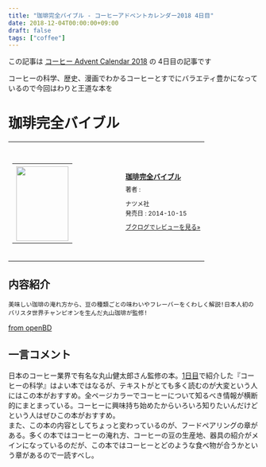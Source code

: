 ```yaml
---
title: "珈琲完全バイブル - コーヒーアドベントカレンダー2018 4日目"
date: 2018-12-04T00:00:00+09:00
draft: false
tags: ["coffee"]
---
```


この記事は [コーヒー Advent Calendar 2018](https://adventar.org/calendars/3204) の 4日目の記事です

コーヒーの科学、歴史、漫画でわかるコーヒーとすでにバラエティ豊かになっているので今回はわりと王道な本を

# 珈琲完全バイブル
<div class="booklog_html"><table><tr><td class="booklog_html_image"><div style="background:url(https://booklog.jp/common/buildhtml/wood/images/top.gif) no-repeat right;width:200px;height:25px;"></div><table cellpadding="0" cellspacing="0" border="0" width="200"><tr><td background="https://booklog.jp/common/buildhtml/wood/images/main.gif" height="160" style="vertical-align:bottom;text-align:center;line-height:0;"><a href="https://www.amazon.co.jp/%E7%8F%88%E7%90%B2%E5%AE%8C%E5%85%A8%E3%83%90%E3%82%A4%E3%83%96%E3%83%AB-%E4%B8%B8%E5%B1%B1%E5%81%A5%E5%A4%AA%E9%83%8E/dp/481635722X?SubscriptionId=0AVSM5SVKRWTFMG7ZR82&tag=gennei-22&linkCode=xm2&camp=2025&creative=165953&creativeASIN=481635722X" target="_blank"><img src="https://images-fe.ssl-images-amazon.com/images/I/517Y-SilxjL._SL160_.jpg" width="105" height="150" style="border:0;border-radius:0;" /></a></td></tr></table><div style="background:url(https://booklog.jp/common/buildhtml/wood/images/bottom.gif) no-repeat;width:200px;height:15px;"></div></td><td class="booklog_html_info" style="padding-left:20px;"><div class="booklog_html_title" style="margin-bottom:10px;font-size:14px;font-weight:bold;"><a href="https://www.amazon.co.jp/%E7%8F%88%E7%90%B2%E5%AE%8C%E5%85%A8%E3%83%90%E3%82%A4%E3%83%96%E3%83%AB-%E4%B8%B8%E5%B1%B1%E5%81%A5%E5%A4%AA%E9%83%8E/dp/481635722X?SubscriptionId=0AVSM5SVKRWTFMG7ZR82&tag=gennei-22&linkCode=xm2&camp=2025&creative=165953&creativeASIN=481635722X" target="_blank">珈琲完全バイブル</a></div><div style="margin-bottom:10px;"><div class="booklog_html_author" style="margin-bottom:15px;font-size:12px;line-height:1.2em">著者 : </div><div class="booklog_html_manufacturer" style="margin-bottom:5px;font-size:12px;line-height:1.2em">ナツメ社</div><div class="booklog_html_release" style="font-size:12px;line-height:1.2em">発売日 : 2014-10-15</div></div><div class="booklog_html_link_amazon"><a href="https://booklog.jp/item/1/481635722X" style="font-size:12px;" target="_blank">ブクログでレビューを見る»</a></div></td></tr></table></div>

## 内容紹介

```
美味しい珈琲の淹れ方から、豆の種類ごとの味わいやフレーバーをくわしく解説!日本人初のバリスタ世界チャンピオンを生んだ丸山珈琲が監修!
```
[from openBD](https://api.openbd.jp/v1/get?isbn=9784816357220)

## 一言コメント
日本のコーヒー業界で有名な丸山健太郎さん監修の本。[1日目](https://blog.gennei.coffee/post/coffee-advent-calendar-2018-01/)で紹介した『コーヒーの科学』はよい本ではなるが、テキストがとても多く読むのが大変という人にはこの本がおすすめ。全ページカラーでコーヒーについて知るべき情報が横断的にまとまっている。コーヒーに興味持ち始めたからいろいろ知りたいんだけどという人はぜひこの本がおすすめ。  
また、この本の内容としてちょっと変わっているのが、フードペアリングの章がある。多くの本ではコーヒーの淹れ方、コーヒーの豆の生産地、器具の紹介がメインになっているのだが、この本ではコーヒーとどのような食べ物が合うかという章があるので一読すべし。